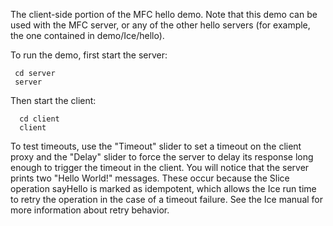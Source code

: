 The client-side portion of the MFC hello demo. Note that this demo can
be used with the MFC server, or any of the other hello servers (for 
example, the one contained in demo/Ice/hello).

To run the demo, first start the server:

     cd server
     server

Then start the client:

      cd client
      client

To test timeouts, use the "Timeout" slider to set a timeout on the
client proxy and the "Delay" slider to force the server to delay its
response long enough to trigger the timeout in the client. You will
notice that the server prints two "Hello World!" messages. These
occur because the Slice operation sayHello is marked as idempotent,
which allows the Ice run time to retry the operation in the case of a
timeout failure. See the Ice manual for more information about retry
behavior.
